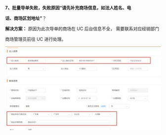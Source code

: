 <a name="bookmark90"></a>**7、批量导单失败，失败原因“请先补充商场信息，如法人姓名、电**

**话、商场区划地址”**？

**解决方案：**  原因为此次导单的商场在 UC 后台信息不全，  需要联系对应经销部门

商场管理员前往 UC 进行处理。

![](Aspose.Words.ccc279fb-21b6-4d82-a8ba-cca70c0b3a4e.005.jpeg)


